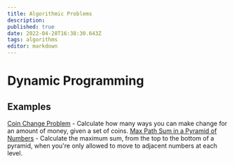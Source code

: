 ```yaml
---
title: Algorithmic Problems
description: 
published: true
date: 2022-04-28T16:38:30.643Z
tags: algorithms
editor: markdown
---
```


# Dynamic Programming

## Examples
[Coin Change Problem](/computer-science/algorithms-and-data-structures/algorithmic-problems/coin-change-problem) - Calculate how many ways you can make change for an amount of money, given a set of coins. 
[Max Path Sum in a Pyramid of Numbers](/computer-science/algorithms-and-data-structures/algorithmic-problems/max-path-sum-in-a-pyramid-of-numbers) - Calculate the maximum sum, from the top to the bottom of a pyramid, when you're only allowed to move to adjacent numbers at each level.
